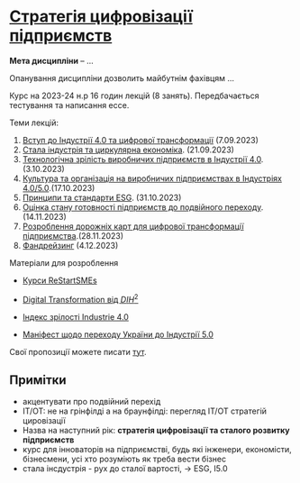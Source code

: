 # [Стратегія цифровізації підприємств](https://pupenasan.github.io/digitalntransform/) 
**Мета дисципліни** – ...

Опанування дисципліни дозволить майбутнім фахівцям ...

Курс на 2023-24 н.р 16 годин лекцій (8 занять). Передбачається тестування та написання ессе. 

Теми лекцій:

1. [Вступ до Індустрії 4.0 та цифрової трансформації](1.md) (7.09.2023)
2. [Стала індустрія та циркулярна економіка](2.md). (21.09.2023)
3. [Технологічна зрілість виробничих підприємств в Індустрії 4.0](3.md). (3.10.2023)
4. [Культура та організація на виробничих підприємствах в Індустріях 4.0/5.0](4.md).(17.10.2023)
5. [Принципи та стандарти ESG](5.md). (31.10.2023)
6. [Оцінка стану готовності підприємств до подвійного переходу](6.md). (14.11.2023)
7. [Розроблення дорожніх карт для цифрової трансформації підприємства](7.md).(28.11.2023)
8. [Фандрейзинг](8.md) (4.12.2023)

Матеріали для розроблення

- [Курси ReStartSMEs](https://mooc.restartsmes.eu/)
- [Digital Transformation від $DIH^2$](https://dih-squared.mooc.ramp.eu/courses/course-v1:DIH2+DIH2_907+2022/course/)
- [Індекс зрілості Industrie 4.0](https://github.com/pupenasan/dt/blob/main/articles/MatInd_2020.md)

- [Маніфест щодо переходу України до Індустрії 5.0](https://www.clusters.org.ua/blog-single/manifest-perehid-ua-industry5-0/)

Свої пропозиції можете писати [тут](https://github.com/pupenasan/digitalntransform/issues). 

## Примітки

- акцентувати про подвійний перехід
- ІТ/OT: не на грінфілді а на браунфілді: перегляд ІТ/OT стратегій цировізації
- Назва на наступний рік: **стратегія цифровізації та сталого розвитку підприємств**
- курс для інноваторів на підприємстві, будь які інженери, економісти, бізнесмени, усі хто розуміють як треба вести бізнес
- стала інсдустрія - рух до сталої вартості, -> ESG, I5.0 
